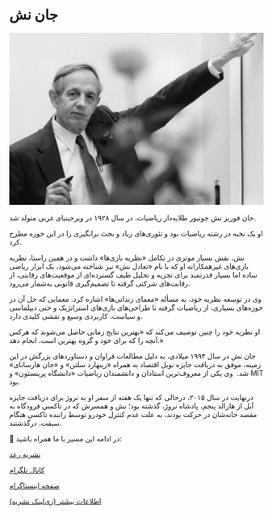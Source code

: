 # جان نش


  ![image](nash.jpg)


جان فوربز نش جونیور طلایه‌دار ریاضیات، در سال ۱۹۲۸ در ویرجینیای غربی متولد شد.


او یک نخبه در رشته ریاضیات بود و تئوری‌های زیاد و بحث‌ برانگیزی را در این حوزه مطرح کرد.
  

نش، نقش بسیار موثری در تکامل «نظریه بازی‌ها» داشت و در همین راستا، نظریه بازی‌های غیرهمکارانه او که با نام «تعادل نش» نیز شناخته می‌شود، یک ابزار ریاضی ساده اما بسیار قدرتمند برای تجزیه و تحلیل طیف گسترده‌ای از موقعیت‌های رقابتی، از رقابت‌های شرکتی گرفته تا تصمیم‌گیری قانونی به‌شمار می‌رود.
  

وی در توسعه نظریه خود، به مسأله «معمای زندانی‌ها» اشاره کرد. معمایی که حل آن در حوزه‌های بسیاری، از ریاضیات گرفته تا طراحی‌های بازی‌های استراتژیک و حتی دیپلماسی و سیاست، کاربردی وسیع و نقشی کلیدی دارد.


او نظریه خود را چنین توصیف می‌کند که «بهترین نتایج زمانی حاصل می‌شوند که هرکس آنچه را که برای خود و گروه بهترین است، انجام دهد.»


جان نش در سال ۱۹۹۴ میلادی، به دلیل مطالعات فراوان و دستاوردهای بزرگش در این زمینه، موفق به دریافت جایزه نوبل اقتصاد به‌ همراه «رینهارد سلتن» و «جان هارسانای» شد.  وی یکی از معروف‌ترین استادان و دانشمندان ریاضیات «دانشگاه پرینستون» و MIT بود.

  
درنهایت در سال ۲۰۱۵، درحالی که تنها یک هفته از سفر او به نروژ برای دریافت جایزه آبل از هارالد پنجم، پادشاه نروژ، گذشته بود؛ نش و همسرش که در تاکسی فرودگاه به مقصد خانه‌شان در حرکت بودند، به علت عدم کنترل خودرو توسط راننده تاکسی هنگام سبقت، درگذشتند.

  
🔹 در ادامه این مسیر با ما همراه باشید:


[نشریه رعد](../index.md)


[کانال تلگرام](https://t.me/RaadJournal)


[صفحه اینستاگرام](https://www.instagram.com/raadjournal)


[اطلاعات بیشتر (زی‌لینک نشریه)](https://zil.ink/raadjournal)
